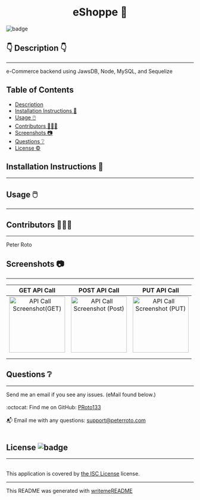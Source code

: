 
  <h1 align="center">eShoppe 🎉 </h1>
    
  ![badge](https://img.shields.io/badge/license-ISC-brightgreen)<br />
  
  ## 👇  Description  👇
---
  
  e-Commerce backend using JawsDB, Node, MySQL, and Sequelize
 
  ## Table of Contents 
  - [Description](#--description--)
  - [Installation Instructions 📣](#installation-instructions-)
  - [Usage 🖱️](#usage-️)
  - [Contributors 🧑‍🤝‍🧑](#contributors-)
  - [Screenshots 📷](#screenshots-)
  - [Questions ❔](#questions-)
  - [License ©️](#license-️)
    
  ## Installation Instructions 📣
---

  
  
  ## Usage 🖱️
---

  
  
  ## Contributors 🧑‍🤝‍🧑
---
  Peter Roto
  
  ## Screenshots 📷
---

  |  GET API Call                              | POST API Call                               | PUT API Call                               | 
  |:------------------------------------------------------:|:------------------------------------------------------:|:------------------------------------------------------:|
  | <img alt="API Call Screenshot(GET)" href="https://loremflickr.com/240" src="https://loremflickr.com/240" width="150" height="150"> |<img alt="API Call Screenshot (Post)" href="https://loremflickr.com/240" src="https://loremflickr.com/240" width="150" height="150">|<img alt="API Call Screenshot (PUT)" href="https://loremflickr.com/240" src="https://loremflickr.com/240" width="150" height="150">|
  |                                                        |                                                        |                                                        |
  |                                                        |                                                        |                                                        |   


  ## Questions ❔

---

  Send me an email if you see any issues. (eMail found below.)<br />
  <br />
  :octocat: Find me on GitHub: [PRoto133](https://github.com/PRoto133)<br />
  <br />
  📬 Email me with any questions: support@peterroto.com<br /><br />
  
  ## License ![badge](https://img.shields.io/badge/license-ISC-brightgreen)
---
  <br />
  This application is covered by <a href="https://opensource.org/licenses/ISC"> the ISC License</a> license. 

  --------------------------- 
 

  This README was generated with [writemeREADME](https://github.com/proto133/writemeREADME) 
  
